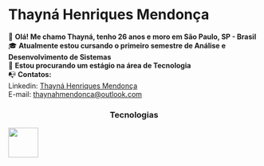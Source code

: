 # Thayná Henriques Mendonça
:wave: **Olá! Me chamo Thayná, tenho 26 anos e moro em São Paulo, SP - Brasil** <br />
:mortar_board: **Atualmente estou cursando o primeiro semestre de Análise e Desenvolvimento de Sistemas** <br />
:mag_right: **Estou procurando um estágio na área de Tecnologia** <br />
:mailbox_with_no_mail: **Contatos:** <br />
Linkedin: <a href="www.linkedin.com/in/thaynahmendonca">Thayná Henriques Mendonça</a> <br />
E-mail: thaynahmendonca@outlook.com


<h3 align ="center">Tecnologias</h3>

<img src="https://cdn.jsdelivr.net/gh/devicons/devicon@latest/icons/python/python-original-wordmark.svg" width= "60" height="60"/> 
